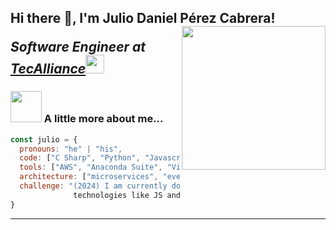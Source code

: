 <h2> Hi there 👋, I'm Julio Daniel Pérez Cabrera!
<img align='right' src="https://github.com/JulioPerez-ML/JulioPerez-ML/assets/77515450/05e29f1e-fbe8-46eb-adc7-bca556c1cbd8" width="230">
<p><em>Software Engineer at <a href="https://www.tecalliance.net/">TecAlliance</a><img src="https://media.giphy.com/media/WUlplcMpOCEmTGBtBW/giphy.gif" width="30"></br>
</em></p>

<!--
[![Linkedin: thaianebraga]([https://img.shields.io/badge/juliodanielperez?style=flat-square&logo=linkedin&logoColor=white&link=www.linkedin.com%2Fin%2Fjulio-daniel-perez-cabrera-42482613b](https://www.linkedin.com/in/thaianebraga/](https://www.linkedin.com/in/julio-daniel-perez-cabrera-42482613b/))-->


### <img src="https://media.giphy.com/media/v1.Y2lkPTc5MGI3NjExYmNpNHZ1Z2Q4aWxreGZqa282MjVrN3F1M25xamNuZGN6bXphZWtydyZlcD12MV9pbnRlcm5hbF9naWZfYnlfaWQmY3Q9Zw/3o7qE1YN7aBOFPRw8E/giphy.gif" width="50"> A little more about me...  

```javascript
const julio = {
  pronouns: "he" | "his",
  code: ["C Sharp", "Python", "Javascript"],
  tools: ["AWS", "Anaconda Suite", "Visual Studio Suite", "VS Code Suite", "Serverless framework"],
  architecture: ["microservices", "event-driven", "design system pattern"],
  challenge: "(2024) I am currently doing a fullstack development bootcampt to get more skills in
              technologies like JS and frameworks like ReacJS and more."
}
```

<!--<img src="https://media.giphy.com/media/LnQjpWaON8nhr21vNW/giphy.gif" width="60"> <em><b>I love connecting with different people</b> so if you want to say <b>hi, I'll be happy to meet you more!</b> :)</em> -->

---

<!--
**JulioPerez-ML/JulioPerez-ML** is a ✨ _special_ ✨ repository because its `README.md` (this file) appears on your GitHub profile.

Here are some ideas to get you started:

- 🔭 I’m currently working on ...
- 🌱 I’m currently learning ...
- 👯 I’m looking to collaborate on ...
- 🤔 I’m looking for help with ...
- 💬 Ask me about ...
- 📫 How to reach me: ...
- 😄 Pronouns: ...
- ⚡ Fun fact: ...
-->
